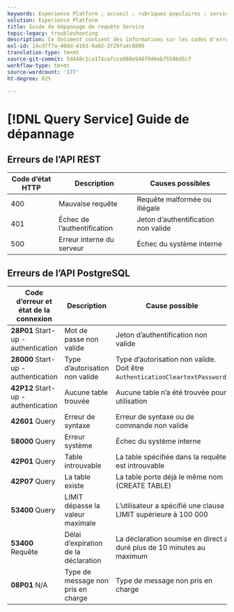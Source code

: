 ```yaml
---
keywords: Experience Platform ; accueil ; rubriques populaires ; service de requête ; service de Requête ; guide de dépannage ; faq ; dépannage ;
solution: Experience Platform
title: Guide de dépannage de requête Service
topic-legacy: troubleshooting
description: Ce document contient des informations sur les codes d'erreur courants que vous rencontrez et les causes possibles.
exl-id: 14cdff7a-40dd-4103-9a92-3f29fa4c0809
translation-type: tm+mt
source-git-commit: 5d449c1ca174cafcca988e9487940eb7550bd5cf
workflow-type: tm+mt
source-wordcount: '177'
ht-degree: 82%

---
```


# [!DNL Query Service] Guide de dépannage

## Erreurs de l’API REST

| Code d’état HTTP | Description | Causes possibles |
| ---------------- | ----------- | --------------- |
| 400 | Mauvaise requête | Requête malformée ou illégale |
| 401 | Échec de l’authentification | Jeton d’authentification non valide |
| 500 | Erreur interne du serveur | Échec du système interne |

## Erreurs de l’API PostgreSQL

| Code d’erreur et état de la connexion | Description | Cause possible |
| ------------------------------- | ----------- | -------------- |
| **28P01** Start-up - authentication | Mot de passe non valide | Jeton d’authentification non valide |
| **28000** Start-up - authentication | Type d’autorisation non valide | Type d’autorisation non valide. Doit être `AuthenticationCleartextPassword`. |
| **42P12** Start-up - authentication | Aucune table trouvée | Aucune table n’a été trouvée pour utilisation |
| **42601** Query | Erreur de syntaxe | Erreur de syntaxe ou de commande non valide |
| **58000** Query | Erreur système | Échec du système interne |
| **42P01** Query | Table introuvable | La table spécifiée dans la requête est introuvable |
| **42P07** Query | La table existe | La table porte déjà le même nom (CREATE TABLE) |
| **53400** Query | LIMIT dépasse la valeur maximale | L’utilisateur a spécifié une clause LIMIT supérieure à 100 000 |
| **53400** Requête | Délai d’expiration de la déclaration | La déclaration soumise en direct a duré plus de 10 minutes au maximum |
| **08P01** N/A | Type de message non pris en charge | Type de message non pris en charge |
